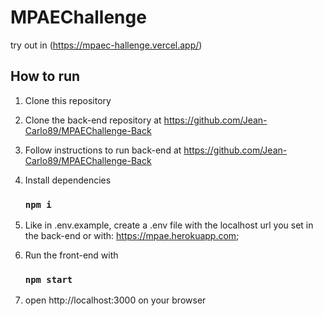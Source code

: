 # MPAEChallenge

try out in (https://mpaec-hallenge.vercel.app/)

## How to run

1. Clone this repository
2. Clone the back-end repository at https://github.com/Jean-Carlo89/MPAEChallenge-Back
3. Follow instructions to run back-end at https://github.com/Jean-Carlo89/MPAEChallenge-Back
4. Install dependencies

   ### `npm i`

5. Like in .env.example,  create a .env file with the localhost url you set in the back-end or with: https://mpae.herokuapp.com; 
6. Run the front-end with

   ### `npm start`

7. open 
 http://localhost:3000 on your browser
